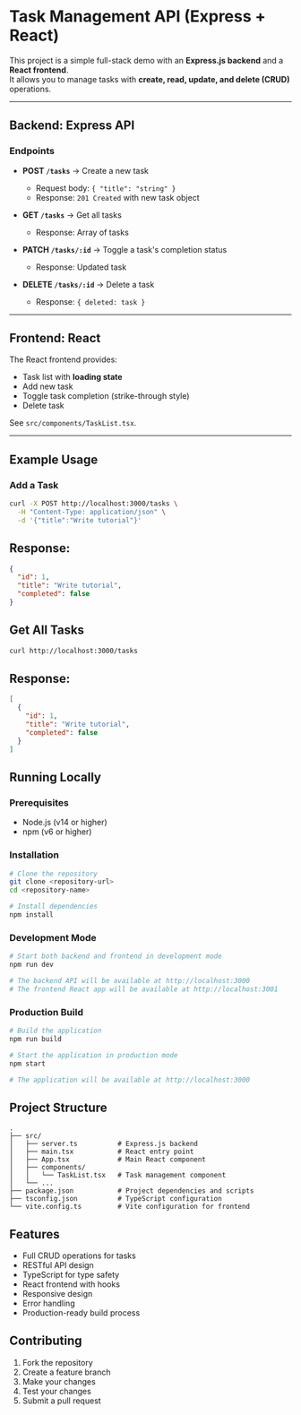 # Task Management API (Express + React)

This project is a simple full-stack demo with an **Express.js backend** and a **React frontend**.  
It allows you to manage tasks with **create, read, update, and delete (CRUD)** operations.

---

## Backend: Express API

### Endpoints

- **POST `/tasks`** → Create a new task  
  - Request body: `{ "title": "string" }`  
  - Response: `201 Created` with new task object  

- **GET `/tasks`** → Get all tasks  
  - Response: Array of tasks  

- **PATCH `/tasks/:id`** → Toggle a task's completion status  
  - Response: Updated task  

- **DELETE `/tasks/:id`** → Delete a task  
  - Response: `{ deleted: task }`

---

## Frontend: React

The React frontend provides:

- Task list with **loading state**
- Add new task
- Toggle task completion (strike-through style)
- Delete task

See `src/components/TaskList.tsx`.

---

## Example Usage

### Add a Task

```bash
curl -X POST http://localhost:3000/tasks \
  -H "Content-Type: application/json" \
  -d '{"title":"Write tutorial"}'
```

## Response:
```json
{
  "id": 1,
  "title": "Write tutorial",
  "completed": false
}
```

## Get All Tasks
```bash
curl http://localhost:3000/tasks
```


## Response:

```json
[
  {
    "id": 1,
    "title": "Write tutorial",
    "completed": false
  }
]

```

## Running Locally

### Prerequisites
- Node.js (v14 or higher)
- npm (v6 or higher)

### Installation

```bash
# Clone the repository
git clone <repository-url>
cd <repository-name>

# Install dependencies
npm install
```

### Development Mode

```bash
# Start both backend and frontend in development mode
npm run dev

# The backend API will be available at http://localhost:3000
# The frontend React app will be available at http://localhost:3001
```

### Production Build

```bash
# Build the application
npm run build

# Start the application in production mode
npm start

# The application will be available at http://localhost:3000
```

## Project Structure

```
.
├── src/
│   ├── server.ts          # Express.js backend
│   ├── main.tsx           # React entry point
│   ├── App.tsx            # Main React component
│   ├── components/
│   │   └── TaskList.tsx   # Task management component
│   └── ...
├── package.json           # Project dependencies and scripts
├── tsconfig.json          # TypeScript configuration
└── vite.config.ts         # Vite configuration for frontend
```

## Features

- Full CRUD operations for tasks
- RESTful API design
- TypeScript for type safety
- React frontend with hooks
- Responsive design
- Error handling
- Production-ready build process

## Contributing

1. Fork the repository
2. Create a feature branch
3. Make your changes
4. Test your changes
5. Submit a pull request